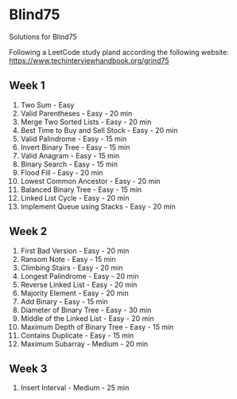 # Blind75

Solutions for Blind75

Following a LeetCode study pland according the following website:  
https://www.techinterviewhandbook.org/grind75

## Week 1

1. Two Sum - Easy
2. Valid Parentheses - Easy - 20 min
3. Merge Two Sorted Lists - Easy - 20 min
4. Best Time to Buy and Sell Stock - Easy - 20 min
5. Valid Palindrome - Easy - 15 min
6. Invert Binary Tree - Easy - 15 min
7. Valid Anagram - Easy - 15 min
8. Binary Search - Easy - 15 min
9. Flood Fill - Easy - 20 min
10. Lowest Common Ancestor - Easy - 20 min
11. Balanced Binary Tree - Easy - 15 min
12. Linked List Cycle - Easy - 20 min
13. Implement Queue using Stacks - Easy - 20 min

## Week 2

1. First Bad Version - Easy - 20 min
2. Ransom Note - Easy - 15 min
3. Climbing Stairs - Easy - 20 min
4. Longest Palindrome - Easy - 20 min
5. Reverse Linked List - Easy - 20 min
6. Majority Element - Easy - 20 min
7. Add Binary - Easy - 15 min
8. Diameter of Binary Tree - Easy - 30 min
9. Middle of the Linked List - Easy - 20 min
10. Maximum Depth of Binary Tree - Easy - 15 min
11. Contains Duplicate - Easy - 15 min
12. Maximum Subarray - Medium - 20 min

## Week 3

1. Insert Interval - Medium - 25 min


